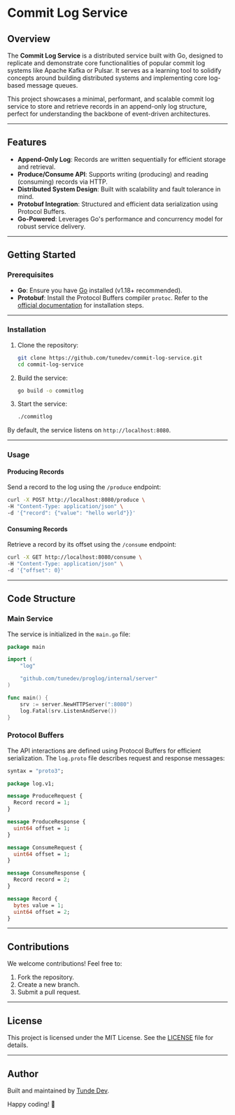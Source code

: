 # Commit Log Service

## Overview
The **Commit Log Service** is a distributed service built with Go, designed to replicate and demonstrate core functionalities of popular commit log systems like Apache Kafka or Pulsar. It serves as a learning tool to solidify concepts around building distributed systems and implementing core log-based message queues.

This project showcases a minimal, performant, and scalable commit log service to store and retrieve records in an append-only log structure, perfect for understanding the backbone of event-driven architectures.

---

## Features
- **Append-Only Log**: Records are written sequentially for efficient storage and retrieval.
- **Produce/Consume API**: Supports writing (producing) and reading (consuming) records via HTTP.
- **Distributed System Design**: Built with scalability and fault tolerance in mind.
- **Protobuf Integration**: Structured and efficient data serialization using Protocol Buffers.
- **Go-Powered**: Leverages Go's performance and concurrency model for robust service delivery.

---

## Getting Started

### Prerequisites
- **Go**: Ensure you have [Go](https://go.dev/) installed (v1.18+ recommended).
- **Protobuf**: Install the Protocol Buffers compiler `protoc`. Refer to the [official documentation](https://developers.google.com/protocol-buffers) for installation steps.

---

### Installation

1. Clone the repository:
   ```bash
   git clone https://github.com/tunedev/commit-log-service.git
   cd commit-log-service
   ```

2. Build the service:
   ```bash
   go build -o commitlog
   ```

3. Start the service:
   ```bash
   ./commitlog
   ```

By default, the service listens on `http://localhost:8080`.

---

### Usage

#### Producing Records
Send a record to the log using the `/produce` endpoint:

```bash
curl -X POST http://localhost:8080/produce \
-H "Content-Type: application/json" \
-d '{"record": {"value": "hello world"}}'
```

#### Consuming Records
Retrieve a record by its offset using the `/consume` endpoint:

```bash
curl -X GET http://localhost:8080/consume \
-H "Content-Type: application/json" \
-d '{"offset": 0}'
```

---

## Code Structure

### Main Service
The service is initialized in the `main.go` file:
```go
package main

import (
	"log"

	"github.com/tunedev/proglog/internal/server"
)

func main() {
	srv := server.NewHTTPServer(":8080")
	log.Fatal(srv.ListenAndServe())
}
```

### Protocol Buffers
The API interactions are defined using Protocol Buffers for efficient serialization. The `log.proto` file describes request and response messages:
```proto
syntax = "proto3";

package log.v1;

message ProduceRequest {
  Record record = 1;
}

message ProduceResponse {
  uint64 offset = 1;
}

message ConsumeRequest {
  uint64 offset = 1;
}

message ConsumeResponse {
  Record record = 2;
}

message Record {
  bytes value = 1;
  uint64 offset = 2;
}
```

---

## Contributions
We welcome contributions! Feel free to:
1. Fork the repository.
2. Create a new branch.
3. Submit a pull request.

---

## License
This project is licensed under the MIT License. See the [LICENSE](LICENSE) file for details.

---

## Author
Built and maintained by [Tunde Dev](https://github.com/tunedev).

Happy coding! 🚀

